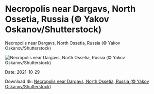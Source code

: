 # Necropolis near Dargavs, North Ossetia, Russia (© Yakov Oskanov/Shutterstock)

Necropolis near Dargavs, North Ossetia, Russia (© Yakov Oskanov/Shutterstock)

![Necropolis near Dargavs, North Ossetia, Russia (© Yakov Oskanov/Shutterstock)](https://bing.com/th?id=OHR.Dargavs_EN-US4957085337_UHD.jpg&w=1024&h=576)

Date: 2021-10-29

Download 4k: [Necropolis near Dargavs, North Ossetia, Russia (© Yakov Oskanov/Shutterstock)](https://bing.com/th?id=OHR.Dargavs_EN-US4957085337_UHD.jpg)

